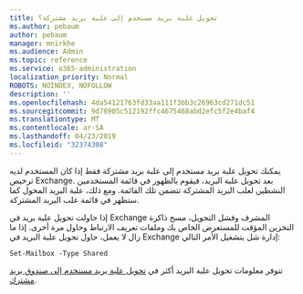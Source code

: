 ```yaml
---
title: تحويل علبة بريد مستخدم إلى علبة بريد مشتركة؟
ms.author: pebaum
author: pebaum
manager: mnirkhe
ms.audience: Admin
ms.topic: reference
ms.service: o365-administration
localization_priority: Normal
ROBOTS: NOINDEX, NOFOLLOW
description: ''
ms.openlocfilehash: 4da54121763fd33aa111f3bb3c26963cd271dc51
ms.sourcegitcommit: 9d78905c512192ffc4675468abd2efc5f2e4baf4
ms.translationtype: MT
ms.contentlocale: ar-SA
ms.lasthandoff: 04/23/2019
ms.locfileid: "32374308"
---
```

يمكنك تحويل علبة بريد مستخدم إلى علبة بريد مشتركة فقط إذا كان المستخدم لديه ترخيص Exchange. بعد تحويل علبة البريد، فيقوم بالظهور في قائمة المستخدمين النشطين لعلب البريد المشتركة تتضمن تلك القائمة. ومع ذلك، علبة البريد المحول كما ستظهر في قائمة علب البريد المشتركة. 
  
إذا حاولت تحويل علبة بريد في Exchange المشرف وفشل التحويل، مسح ذاكرة التخزين المؤقت للمستعرض الخاص بك وملفات تعريف الارتباط وحاول مرة أخرى. إذا ما زال لا يعمل، حاول تحويل علبة البريد في Exchange إدارة شل بتشغيل الأمر التالي:
  
```
Set-Mailbox -Type Shared
```

تتوفر معلومات تحويل علبة البريد أكثر في [تحويل علبة بريد مستخدم إلى صندوق بريد مشترك](https://support.office.com/client/2e122487-e1f5-4f26-ba41-5689249d93ba).
  
